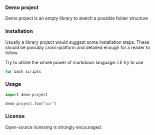 ### Demo project

Demo project is an empty library to sketch a possible folder structure

### Installation

Usually a library project would suggest some installation steps. These should be possibly cross-platform and detailed enough for a reader to follow.

Try to utilize the whole power of markdown language. I.E try to use 
```sh
for bash scripts
```

### Usage

```python
import demo-project

demo-project.foo("bar")
```

### License

Open-source licensing is strongly encouraged.
